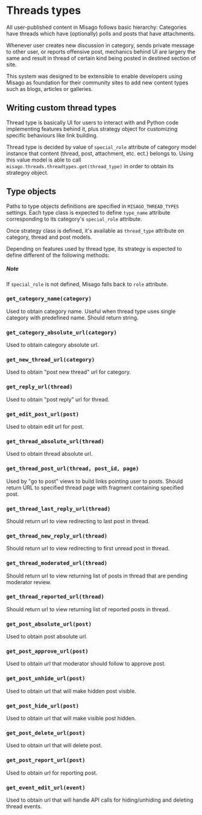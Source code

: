 Threads types
=============


All user-published content in Misago follows basic hierarchy: Categories have threads which have (optionally) polls and posts that have attachments.

Whenever user creates new discussion in category, sends private message to other user, or reports offensive post, mechanics behind UI are largery the same and result in thread of certain kind being posted in destined section of site.

This system was designed to be extensible to enable developers using Misago as foundation for their community sites to add new content types such as blogs, articles or galleries.


## Writing custom thread types

Thread type is basically UI for users to interact with and Python code implementing features behind it, plus strategy object for customizing specific behaviours like link building.

Thread type is decided by value of `special_role` attribute of category model instance that content (thread, post, attachment, etc. ect.) belongs to. Using this value model is able to call `misago.threads.threadtypes.get(thread_type)` in order to obtain its strategoy object.


## Type objects

Paths to type objects definitions are specified in `MISAGO_THREAD_TYPES` settings. Each type class is expected to define `type_name` attribute corresponding to its category's `special_role` attribute.

Once strategy class is defined, it's available as `thread_type` attribute on category, thread and post models.

Depending on features used by thread type, its strategy is expected to define different of the following methods:


##### Note

If `special_role` is not defined, Misago falls back to `role` attribute.


### `get_category_name(category)`

Used to obtain category name. Useful when thread type uses single category with predefined name. Should return string.


### `get_category_absolute_url(category)`

Used to obtain category absolute url.


### `get_new_thread_url(category)`

Used to obtain "post new thread" url for category.


### `get_reply_url(thread)`

Used to obtain "post reply" url for thread.


### `get_edit_post_url(post)`

Used to obtain edit url for post.


### `get_thread_absolute_url(thread)`

Used to obtain thread absolute url.


### `get_thread_post_url(thread, post_id, page)`

Used by "go to post" views to build links pointing user to posts. Should return URL to specified thread page with fragment containing specified post.


### `get_thread_last_reply_url(thread)`

Should return url to view redirecting to last post in thread.


### `get_thread_new_reply_url(thread)`

Should return url to view redirecting to first unread post in thread.


### `get_thread_moderated_url(thread)`

Should return url to view returning list of posts in thread that are pending moderator review.


### `get_thread_reported_url(thread)`

Should return url to view returning list of reported posts in thread.


### `get_post_absolute_url(post)`

Used to obtain post absolute url.


### `get_post_approve_url(post)`

Used to obtain url that moderator should follow to approve post.


### `get_post_unhide_url(post)`

Used to obtain url that will make hidden post visible.


### `get_post_hide_url(post)`

Used to obtain url that will make visible post hidden.


### `get_post_delete_url(post)`

Used to obtain url that will delete post.


### `get_post_report_url(post)`

Used to obtain url for reporting post.


### `get_event_edit_url(event)`

Used to obtain url that will handle API calls for hiding/unhiding and deleting thread events.